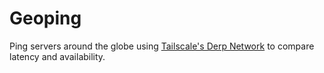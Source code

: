 # Geoping

Ping servers around the globe using [Tailscale's Derp Network](https://tailscale.com/kb/1232/derp-servers) to compare latency and availability.

